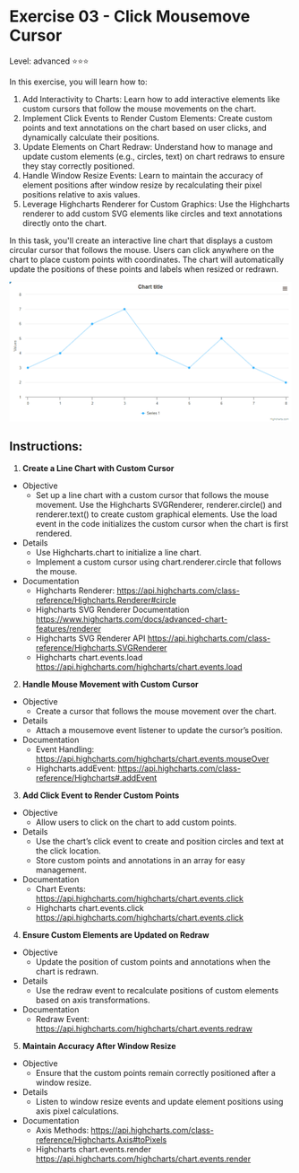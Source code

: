 # Exercise 03 - Click Mousemove Cursor
Level: advanced ⭐⭐⭐

In this exercise, you will learn how to:
1. Add Interactivity to Charts:
Learn how to add interactive elements like custom cursors that follow the mouse movements on the chart.
2. Implement Click Events to Render Custom Elements:
Create custom points and text annotations on the chart based on user clicks, and dynamically calculate their positions.
3. Update Elements on Chart Redraw:
Understand how to manage and update custom elements (e.g., circles, text) on chart redraws to ensure they stay correctly positioned.
4. Handle Window Resize Events:
Learn to maintain the accuracy of element positions after window resize by recalculating their pixel positions relative to axis values.
5. Leverage Highcharts Renderer for Custom Graphics:
Use the Highcharts renderer to add custom SVG elements like circles and text annotations directly onto the chart.

In this task, you'll create an interactive line chart that displays a custom circular cursor that follows the mouse. Users can click anywhere on the chart to place custom points with coordinates. The chart will automatically update the positions of these points and labels when resized or redrawn.


![exercise.gif](exercise.gif)

## Instructions:
1. **Create a Line Chart with Custom Cursor**
* Objective
  * Set up a line chart with a custom cursor that follows the mouse movement.  Use the Highcharts SVGRenderer, renderer.circle() and renderer.text() to create custom graphical elements. Use the load event in the code initializes the custom cursor when the chart is first rendered.
* Details
  * Use Highcharts.chart to initialize a line chart.
  * Implement a custom cursor using chart.renderer.circle that follows the mouse.
* Documentation
  * Highcharts Renderer: https://api.highcharts.com/class-reference/Highcharts.Renderer#circle
  * Highcharts SVG Renderer Documentation https://www.highcharts.com/docs/advanced-chart-features/renderer
  * Highcharts SVG Renderer API https://api.highcharts.com/class-reference/Highcharts.SVGRenderer
  * Highcharts chart.events.load https://api.highcharts.com/highcharts/chart.events.load

2. **Handle Mouse Movement with Custom Cursor**
* Objective
  * Create a cursor that follows the mouse movement over the chart.
* Details
  * Attach a mousemove event listener to update the cursor’s position.
* Documentation
  * Event Handling: https://api.highcharts.com/highcharts/chart.events.mouseOver
  * Highcharts.addEvent: https://api.highcharts.com/class-reference/Highcharts#.addEvent

3. **Add Click Event to Render Custom Points**
* Objective
  * Allow users to click on the chart to add custom points.
* Details
  * Use the chart’s click event to create and position circles and text at the click location.
  * Store custom points and annotations in an array for easy management.
* Documentation
  * Chart Events: https://api.highcharts.com/highcharts/chart.events.click
  * Highcharts chart.events.click https://api.highcharts.com/highcharts/chart.events.click

4. **Ensure Custom Elements are Updated on Redraw**
* Objective
  * Update the position of custom points and annotations when the chart is redrawn.
* Details
  * Use the redraw event to recalculate positions of custom elements based on axis transformations.
* Documentation
  * Redraw Event: https://api.highcharts.com/highcharts/chart.events.redraw

5. **Maintain Accuracy After Window Resize**
* Objective
  * Ensure that the custom points remain correctly positioned after a window resize.
* Details
  * Listen to window resize events and update element positions using axis pixel calculations.
* Documentation
  * Axis Methods: https://api.highcharts.com/class-reference/Highcharts.Axis#toPixels
  * Highcharts chart.events.render https://api.highcharts.com/highcharts/chart.events.render
